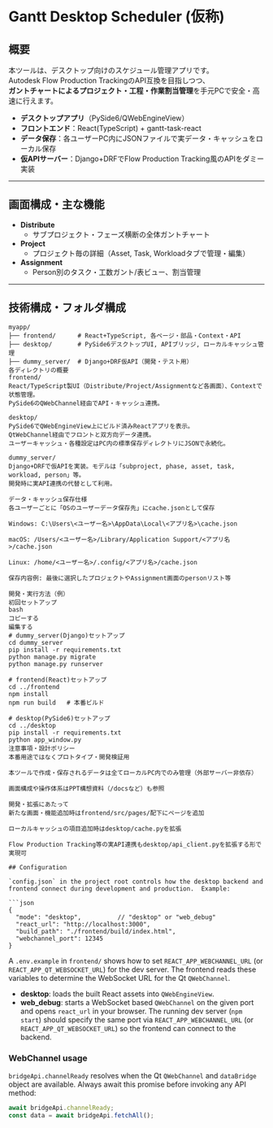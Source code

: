 # Gantt Desktop Scheduler (仮称)

## 概要

本ツールは、デスクトップ向けのスケジュール管理アプリです。  
Autodesk Flow Production TrackingのAPI互換を目指しつつ、  
**ガントチャートによるプロジェクト・工程・作業割当管理**を手元PCで安全・高速に行えます。

- **デスクトップアプリ**（PySide6/QWebEngineView）
- **フロントエンド**：React(TypeScript) + gantt-task-react
- **データ保存**：各ユーザーPC内にJSONファイルで実データ・キャッシュをローカル保存
- **仮APIサーバー**：Django+DRFでFlow Production Tracking風のAPIをダミー実装

---

## 画面構成・主な機能

- **Distribute**
  - サブプロジェクト・フェーズ横断の全体ガントチャート
- **Project**
  - プロジェクト毎の詳細（Asset, Task, Workloadタブで管理・編集）
- **Assignment**
  - Person別のタスク・工数ガント/表ビュー、割当管理

---

## 技術構成・フォルダ構成

```plaintext
myapp/
├── frontend/      # React+TypeScript, 各ページ・部品・Context・API
├── desktop/       # PySide6デスクトップUI, APIブリッジ, ローカルキャッシュ管理
├── dummy_server/  # Django+DRF仮API（開発・テスト用）
各ディレクトリの概要
frontend/
React/TypeScript製UI（Distribute/Project/Assignmentなど各画面）、Contextで状態管理。
PySide6のQWebChannel経由でAPI・キャッシュ連携。

desktop/
PySide6でQWebEngineView上にビルド済みReactアプリを表示。
QtWebChannel経由でフロントと双方向データ連携。
ユーザーキャッシュ・各種設定はPC内の標準保存ディレクトリにJSONで永続化。

dummy_server/
Django+DRFで仮APIを実装。モデルは「subproject, phase, asset, task, workload, person」等。
開発時に実API連携の代替として利用。

データ・キャッシュ保存仕様
各ユーザーごとに「OSのユーザーデータ保存先」にcache.jsonとして保存

Windows: C:\Users\<ユーザー名>\AppData\Local\<アプリ名>\cache.json

macOS: /Users/<ユーザー名>/Library/Application Support/<アプリ名>/cache.json

Linux: /home/<ユーザー名>/.config/<アプリ名>/cache.json

保存内容例: 最後に選択したプロジェクトやAssignment画面のpersonリスト等

開発・実行方法（例）
初回セットアップ
bash
コピーする
編集する
# dummy_server(Django)セットアップ
cd dummy_server
pip install -r requirements.txt
python manage.py migrate
python manage.py runserver

# frontend(React)セットアップ
cd ../frontend
npm install
npm run build   # 本番ビルド

# desktop(PySide6)セットアップ
cd ../desktop
pip install -r requirements.txt
python app_window.py
注意事項・設計ポリシー
本番用途ではなくプロトタイプ・開発検証用

本ツールで作成・保存されるデータは全てローカルPC内でのみ管理（外部サーバー非依存）

画面構成や操作体系はPPT構想資料（/docsなど）も参照

開発・拡張にあたって
新たな画面・機能追加時はfrontend/src/pages/配下にページを追加

ローカルキャッシュの項目追加時はdesktop/cache.pyを拡張

Flow Production Tracking等の実API連携もdesktop/api_client.pyを拡張する形で実現可

## Configuration

`config.json` in the project root controls how the desktop backend and
frontend connect during development and production.  Example:

```json
{
  "mode": "desktop",          // "desktop" or "web_debug"
  "react_url": "http://localhost:3000",
  "build_path": "./frontend/build/index.html",
  "webchannel_port": 12345
}
```

A `.env.example` in `frontend/` shows how to set `REACT_APP_WEBCHANNEL_URL` (or
`REACT_APP_QT_WEBSOCKET_URL`) for the dev server. The frontend reads these
variables to determine the WebSocket URL for the Qt `QWebChannel`.

- **desktop**: loads the built React assets into `QWebEngineView`.
- **web_debug**: starts a WebSocket based `QWebChannel` on the given port and
  opens `react_url` in your browser. The running dev server (`npm start`) should
  specify the same port via `REACT_APP_WEBCHANNEL_URL` (or
  `REACT_APP_QT_WEBSOCKET_URL`) so the frontend can connect to the backend.

### WebChannel usage

`bridgeApi.channelReady` resolves when the Qt `QWebChannel` and `dataBridge`
object are available. Always await this promise before invoking any API
method:

```ts
await bridgeApi.channelReady;
const data = await bridgeApi.fetchAll();
```


